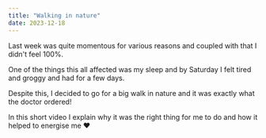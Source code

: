 ```yaml
---
title: "Walking in nature"
date: 2023-12-18
---
```

Last week was quite momentous for various reasons and coupled with that I didn't feel 100%. 

One of the things this all affected was my sleep and by Saturday I felt tired and groggy and had for a few days. 

Despite this, I decided to go for a big walk in nature and it was exactly what the doctor ordered! 

In this short video I explain why it was the right thing for me to do and how it helped to energise me ❤️